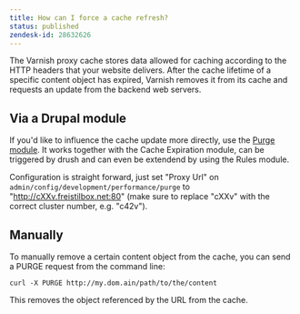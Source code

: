 ```yaml
---
title: How can I force a cache refresh?
status: published
zendesk-id: 28632626
---
```


The Varnish proxy cache stores data allowed for caching according to the HTTP headers that your website delivers. After the cache lifetime of a specific content object has expired, Varnish removes it from its cache and requests an update from the backend web servers.

## Via a Drupal module

If you'd like to influence the cache update more directly, use the [Purge module](http://drupal.org/project/purge). It works together with the Cache Expiration module, can be triggered by drush and can even be extendend by using the Rules module.

Configuration is straight forward, just set "Proxy Url" on `admin/config/development/performance/purge` to "http://cXXv.freistilbox.net:80" (make sure to replace "cXXv" with the correct cluster number, e.g. "c42v").


## Manually

To manually remove a certain content object from the cache, you can send a PURGE request from the command line:

    curl -X PURGE http://my.dom.ain/path/to/the/content

This removes the object referenced by the URL from the cache.
